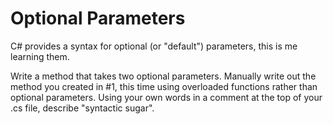 # Optional Parameters
 C# provides a syntax for optional (or "default") parameters, this is me learning them.
 
Write a method that takes two optional parameters.
Manually write out the method you created in #1, this time using overloaded functions rather than optional parameters.
Using your own words in a comment at the top of your .cs file, describe "syntactic sugar".

